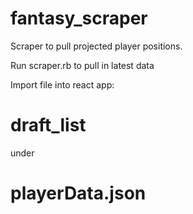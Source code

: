 # fantasy_scraper

Scraper to pull projected player positions.

Run scraper.rb to pull in latest data

Import file into react app: 
# draft_list 
under 
# playerData.json
